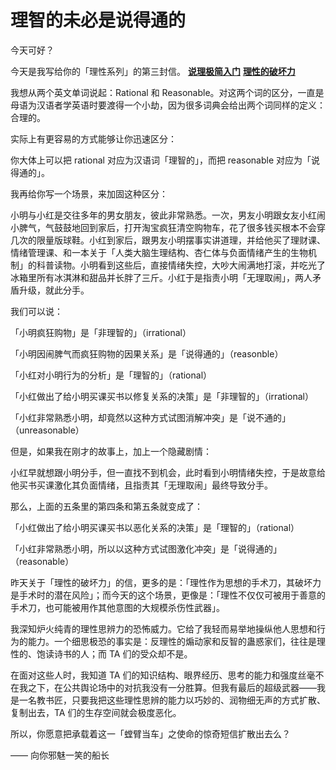 # 理智的未必是说得通的

今天可好？

今天是我写给你的「理性系列」的第三封信。 [**说理极简入门**](%E8%AF%B4%E7%90%86%E6%9E%81%E7%AE%80%E5%85%A5%E9%97%A8%200451c0f878ec443994df779182456d3e.md) [**理性的破坏力**](%E7%90%86%E6%80%A7%E7%9A%84%E7%A0%B4%E5%9D%8F%E5%8A%9B%20c8ea6db79c5f4a24ac69e4c27f9589fe.md) 

我想从两个英文单词说起：Rational 和 Reasonable。对这两个词的区分，一直是母语为汉语者学英语时要渡得一个小劫，因为很多词典会给出两个词同样的定义：合理的。

实际上有更容易的方式能够让你迅速区分：

你大体上可以把 rational 对应为汉语词「理智的」，而把 reasonable 对应为「说得通的」。

我再给你写一个场景，来加固这种区分：

小明与小红是交往多年的男女朋友，彼此非常熟悉。一次，男友小明跟女友小红闹小脾气，气鼓鼓地回到家后，打开淘宝疯狂清空购物车，花了很多钱买根本不会穿几次的限量版球鞋。小红到家后，跟男友小明摆事实讲道理，并给他买了理财课、情绪管理课、和一本关于「人类大脑生理结构、杏仁体与负面情绪产生的生物机制」的科普读物。小明看到这些后，直接情绪失控，大吵大闹满地打滚，并吃光了冰箱里所有冰淇淋和甜品并长胖了三斤。小红于是指责小明「无理取闹」，两人矛盾升级，就此分手。

我们可以说：

「小明疯狂购物」是「非理智的」（irrational）

「小明因闹脾气而疯狂购物的因果关系」是「说得通的」（reasonble）

「小红对小明行为的分析」是「理智的」（rational）

「小红做出了给小明买课买书以修复关系的决策」是「非理智的」（irrational）

「小红非常熟悉小明，却竟然以这种方式试图消解冲突」是「说不通的」（unreasonable）

但是，如果我在刚才的故事上，加上一个隐藏剧情：

小红早就想跟小明分手，但一直找不到机会，此时看到小明情绪失控，于是故意给他买书买课激化其负面情绪，且指责其「无理取闹」最终导致分手。

那么，上面的五条里的第四条和第五条就变成了：

「小红做出了给小明买课买书以恶化关系的决策」是「理智的」（rational）

「小红非常熟悉小明，所以以这种方式试图激化冲突」是「说得通的」（reasonable）

昨天关于「理性的破坏力」的信，更多的是：「理性作为思想的手术刀，其破坏力是手术时的潜在风险」；而今天的这个场景，更像是：「理性不仅仅可被用于善意的手术刀，也可能被用作其他意图的大规模杀伤性武器」。

我深知炉火纯青的理性思辨力的恐怖威力。它给了我轻而易举地操纵他人思想和行为的能力。一个细思极恐的事实是：反理性的煽动家和反智的蛊惑家们，往往是理性的、饱读诗书的人；而 TA 们的受众却不是。

在面对这些人时，我知道 TA 们的知识结构、眼界经历、思考的能力和强度丝毫不在我之下，在公共舆论场中的对抗我没有一分胜算。但我有最后的超级武器——我是一名教书匠，只要我把这些理性思辨的能力以巧妙的、润物细无声的方式扩散、复制出去，TA 们的生存空间就会极度恶化。

所以，你愿意把承载着这一「螳臂当车」之使命的惊奇短信扩散出去么？

—— 向你邪魅一笑的船长